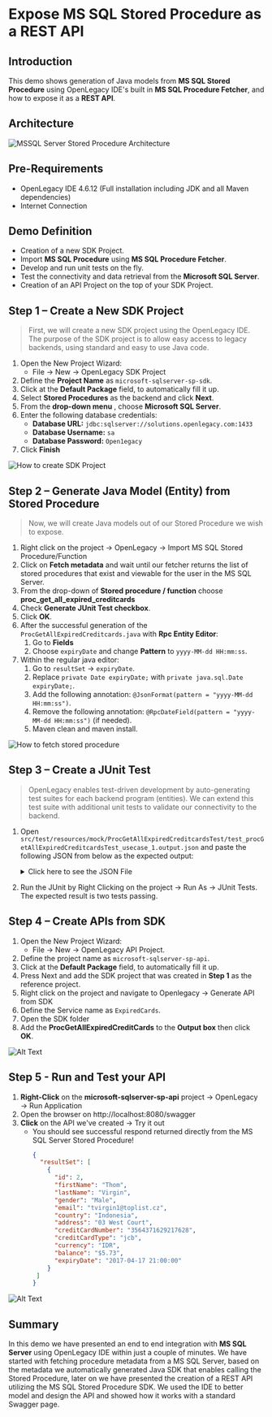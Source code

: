 # Expose MS SQL Stored Procedure as a REST API

## Introduction

This demo shows generation of Java models from **MS SQL Stored Procedure** using OpenLegacy IDE's built in **MS SQL Procedure Fetcher**, and how to expose it as a **REST API**.

## Architecture

![MSSQL Server Stored Procedure Architecture](/assets/images/mssql-sp.png)

## Pre-Requirements

- OpenLegacy IDE 4.6.12 (Full installation including JDK and all Maven dependencies)
- Internet Connection

## Demo Definition

- Creation of a new SDK Project.
- Import **MS SQL Procedure** using **MS SQL Procedure Fetcher**.
- Develop and run unit tests on the fly.
- Test the connectivity and data retrieval from the **Microsoft SQL Server**.
- Creation of an API Project on the top of your SDK Project.

## Step 1 – Create a New SDK Project

> First, we will create a new SDK project using the OpenLegacy IDE.
The purpose of the SDK project is to allow easy access to legacy backends, using standard and easy to use Java code.

1. Open the New Project Wizard:
   - File → New → OpenLegacy SDK Project
2. Define the **Project Name** as `microsoft-sqlserver-sp-sdk`.
3. Click at the **Default Package** field, to automatically fill it up.
4. Select **Stored Procedures** as the backend and click **Next**.
5. From the **drop-down menu** , choose **Microsoft SQL Server**.
6. Enter the following database credentials:
   - **Database URL:** `jdbc:sqlserver://solutions.openlegacy.com:1433`
   - **Database Username:** `sa`
   - **Database Password:** `Open1egacy`
7. Click **Finish**

![How to create SDK Project](/assets/images/createSDK.gif)

## Step 2 – Generate Java Model (Entity) from Stored Procedure

> Now, we will create Java models out of our Stored Procedure we wish to expose.

1. Right click on the project → OpenLegacy → Import MS SQL Stored Procedure/Function
2. Click on **Fetch metadata** and wait until our fetcher returns the list of stored procedures that exist and viewable for the user in the MS SQL Server.
3. From the drop-down of **Stored procedure / function** choose **proc_get_all_expired_creditcards**
4. Check **Generate JUnit Test checkbox**.
5. Click **OK**.
6. After the successful generation of the `ProcGetAllExpiredCreditcards.java` with **Rpc Entity Editor**:
   1. Go to **Fields**
   2. Choose `expiryDate` and change **Pattern** to `yyyy-MM-dd HH:mm:ss`.
7. Within the regular java editor:
   1. Go to `resultSet` → `expiryDate`.
   2. Replace `private Date expiryDate;` with `private java.sql.Date expiryDate;`.
   3. Add the following annotation: `@JsonFormat(pattern = "yyyy-MM-dd HH:mm:ss")`.
   4. Remove the following annotation: `@RpcDateField(pattern = "yyyy-MM-dd HH:mm:ss")` (if needed).
   5. Maven clean and maven install. 

![How to fetch stored procedure](/assets/images/fetchSP.gif)

## Step 3 – Create a JUnit Test

> OpenLegacy enables test-driven development by auto-generating test suites for each backend program (entities).
We can extend this test suite with additional unit tests to validate our connectivity to the backend.

1. Open `src/test/resources/mock/ProcGetAllExpiredCreditcardsTest/test_procGetAllExpiredCreditcardsTest_usecase_1.output.json` and paste the following JSON from below as the expected output:
   <details>
       <summary>Click here to see the JSON File</summary>
   
   ```json
      {
        "resultSet" : [ {
          "id" : 2,
          "firstName" : "Roth",
          "lastName" : "Ladell",
          "gender" : "Male",
          "email" : "rladell1@washingtonpost.com",
          "countryCode" : "SE",
          "country" : "Sweden",
          "address" : "9 Jay Trail",
          "creditCardNumber" : "3552496324488267",
          "creditCardType" : "jcb",
          "currency" : "Krona",
          "balance" : null,
          "expiryDate" : "2020-11-26 22:00:00"
        }, {
          "id" : 3,
          "firstName" : "Brennen",
          "lastName" : "Malden",
          "gender" : "Male",
          "email" : "bmalden2@fema.gov",
          "countryCode" : "PT",
          "country" : "Portugal",
          "address" : "5436 Harper Trail",
          "creditCardNumber" : "36641018014687",
          "creditCardType" : "diners-club-international",
          "currency" : "Euro",
          "balance" : null,
          "expiryDate" : "2019-11-22 22:00:00"
        }, {
          "id" : 4,
          "firstName" : "Stacia",
          "lastName" : "Augustin",
          "gender" : "Female",
          "email" : "saugustin3@tmall.com",
          "countryCode" : "PE",
          "country" : "Peru",
          "address" : "58488 Cardinal Alley",
          "creditCardNumber" : "56022307178911348",
          "creditCardType" : "china-unionpay",
          "currency" : "Sol",
          "balance" : null,
          "expiryDate" : "2019-07-22 21:00:00"
        }, {
          "id" : 5,
          "firstName" : "Renard",
          "lastName" : "Brigg",
          "gender" : "Male",
          "email" : "rbrigg4@apache.org",
          "countryCode" : "TJ",
          "country" : "Tajikistan",
          "address" : "652 Corry Crossing",
          "creditCardNumber" : "4026899613873998",
          "creditCardType" : "visa-electron",
          "currency" : "Somoni",
          "balance" : null,
          "expiryDate" : "2019-10-01 21:00:00"
        }, {
          "id" : 6,
          "firstName" : "Tessa",
          "lastName" : "Eads",
          "gender" : "Female",
          "email" : "teads5@51.la",
          "countryCode" : "PT",
          "country" : "Portugal",
          "address" : "9 Parkside Hill",
          "creditCardNumber" : "4911735439689683023",
          "creditCardType" : "switch",
          "currency" : "Euro",
          "balance" : null,
          "expiryDate" : "2020-02-17 22:00:00"
        }, {
          "id" : 8,
          "firstName" : "Lilith",
          "lastName" : "Saundercock",
          "gender" : "Female",
          "email" : "lsaundercock7@latimes.com",
          "countryCode" : "CN",
          "country" : "China",
          "address" : "9989 Randy Court",
          "creditCardNumber" : "3550435428941922",
          "creditCardType" : "jcb",
          "currency" : "Yuan Renminbi",
          "balance" : null,
          "expiryDate" : "2020-12-25 22:00:00"
        }, {
          "id" : 9,
          "firstName" : "Prudi",
          "lastName" : "Anneslie",
          "gender" : "Female",
          "email" : "panneslie8@rakuten.co.jp",
          "countryCode" : "HN",
          "country" : "Honduras",
          "address" : "872 Esker Alley",
          "creditCardNumber" : "201557551131085",
          "creditCardType" : "diners-club-enroute",
          "currency" : "Lempira",
          "balance" : null,
          "expiryDate" : "2021-06-01 21:00:00"
        }, {
          "id" : 10,
          "firstName" : "Kean",
          "lastName" : "Ackenson",
          "gender" : "Male",
          "email" : "kackenson9@vimeo.com",
          "countryCode" : "SV",
          "country" : "El Salvador",
          "address" : "6571 Prairieview Place",
          "creditCardNumber" : "4936985221369090172",
          "creditCardType" : "switch",
          "currency" : "Dollar",
          "balance" : null,
          "expiryDate" : "2021-05-23 21:00:00"
        }, {
          "id" : 12,
          "firstName" : "Diana",
          "lastName" : "Arstingall",
          "gender" : "Female",
          "email" : "darstingallb@flavors.me",
          "countryCode" : "HR",
          "country" : "Croatia",
          "address" : "2 Del Mar Road",
          "creditCardNumber" : "3531451135666284",
          "creditCardType" : "jcb",
          "currency" : "Kuna",
          "balance" : null,
          "expiryDate" : "2019-03-14 22:00:00"
        }, {
          "id" : 13,
          "firstName" : "Jeno",
          "lastName" : "Fadian",
          "gender" : "Male",
          "email" : "jfadianc@moonfruit.com",
          "countryCode" : "ID",
          "country" : "Indonesia",
          "address" : "064 Porter Park",
          "creditCardNumber" : "3583881269291219",
          "creditCardType" : "jcb",
          "currency" : "Rupiah",
          "balance" : null,
          "expiryDate" : "2020-06-22 21:00:00"
        }, {
          "id" : 14,
          "firstName" : "Lanie",
          "lastName" : "Sennett",
          "gender" : "Male",
          "email" : "lsennettd@lulu.com",
          "countryCode" : "ID",
          "country" : "Indonesia",
          "address" : "3 Talmadge Park",
          "creditCardNumber" : "5610379934411793",
          "creditCardType" : "china-unionpay",
          "currency" : "Rupiah",
          "balance" : null,
          "expiryDate" : "2020-01-05 22:00:00"
        }, {
          "id" : 15,
          "firstName" : "Josepha",
          "lastName" : "Bratcher",
          "gender" : "Female",
          "email" : "jbratchere@webs.com",
          "countryCode" : "BD",
          "country" : "Bangladesh",
          "address" : "155 Fieldstone Pass",
          "creditCardNumber" : "201655075163087",
          "creditCardType" : "diners-club-enroute",
          "currency" : "Taka",
          "balance" : null,
          "expiryDate" : "2021-02-27 22:00:00"
        }, {
          "id" : 17,
          "firstName" : "Jemmy",
          "lastName" : "Cressingham",
          "gender" : "Female",
          "email" : "jcressinghamg@usnews.com",
          "countryCode" : "US",
          "country" : "United States",
          "address" : "40 Macpherson Center",
          "creditCardNumber" : "3569386799227244",
          "creditCardType" : "jcb",
          "currency" : "Dollar",
          "balance" : null,
          "expiryDate" : "2019-06-24 21:00:00"
        }, {
          "id" : 18,
          "firstName" : "Aubrey",
          "lastName" : "Marte",
          "gender" : "Male",
          "email" : "amarteh@bbb.org",
          "countryCode" : "PH",
          "country" : "Philippines",
          "address" : "284 Doe Crossing Circle",
          "creditCardNumber" : "3553360849055929",
          "creditCardType" : "jcb",
          "currency" : "Peso",
          "balance" : null,
          "expiryDate" : "2021-05-21 21:00:00"
        }, {
          "id" : 19,
          "firstName" : "Charley",
          "lastName" : "Giovani",
          "gender" : "Male",
          "email" : "cgiovanii@ucla.edu",
          "countryCode" : "NI",
          "country" : "Nicaragua",
          "address" : "975 Becker Center",
          "creditCardNumber" : "3552791052094331",
          "creditCardType" : "jcb",
          "currency" : "Cordoba",
          "balance" : null,
          "expiryDate" : "2021-01-20 22:00:00"
        }, {
          "id" : 20,
          "firstName" : "Raine",
          "lastName" : "Osman",
          "gender" : "Female",
          "email" : "rosmanj@paginegialle.it",
          "countryCode" : "EG",
          "country" : "Egypt",
          "address" : "80623 Bayside Road",
          "creditCardNumber" : "3583808032766292",
          "creditCardType" : "jcb",
          "currency" : "Pound",
          "balance" : null,
          "expiryDate" : "2020-08-05 21:00:00"
        } ]
      }

   ```
   </details>    
2. Run the JUnit by Right Clicking on the project -> Run As -> JUnit Tests. The expected result is two tests passing.

## Step 4 – Create APIs from SDK

1. Open the New Project Wizard:
   - File → New → OpenLegacy API Project.
2. Define the project name as `microsoft-sqlserver-sp-api`.
3. Click at the **Default Package** field, to automatically fill it up.
4. Press Next and add the SDK project that was created in **Step 1**  as the reference project.
5. Right click on the project and navigate to Openlegacy → Generate API from SDK
6. Define the Service name as `ExpiredCards`.
7. Open the SDK folder
8. Add the **ProcGetAllExpiredCreditCards** to the **Output box** then click **OK**.

![Alt Text](/assets/images/generateAPI.gif)

## Step 5 - Run and Test your API


1. **Right-Click** on the **microsoft-sqlserver-sp-api** project → OpenLegacy → Run Application
2. Open the browser on http://localhost:8080/swagger
3. **Click** on the API we've created → Try it out
   - You should see successful respond returned directly from the MS SQL Server Stored Procedure!
     ```json
     {
       "resultSet": [
         {
           "id": 2,
           "firstName": "Thom",
           "lastName": "Virgin",
           "gender": "Male",
           "email": "tvirgin1@toplist.cz",
           "country": "Indonesia",
           "address": "03 West Court",
           "creditCardNumber": "3564371629217628",
           "creditCardType": "jcb",
           "currency": "IDR",
           "balance": "$5.73",
           "expiryDate": "2017-04-17 21:00:00"
         }
      ]
     }
     ```

![Alt Text](/assets/images/runAPI.gif)

## Summary

In this demo we have presented an end to end integration with **MS SQL Server** using OpenLegacy IDE within just a couple of minutes. We have started with fetching procedure metadata from a MS SQL Server, based on the metadata we automatically generated Java SDK that enables calling the Stored Procedure, later on we have presented the creation of a REST API utilizing the MS SQL Stored Procedure SDK.
We used the IDE to better model and design the API and showed how it works with a standard Swagger page.
